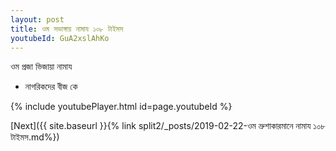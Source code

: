 ```yaml
---
layout: post
title: ওম সভাঙ্গায় নামায ১০৮ টাইমস
youtubeId: GuA2xslAhKo
---
```

 
 
 ওম প্রজা ভিজায়া নামায  
 
 -  নাগরিকদের বীজ কে 
 
  
 
  
 
 
 
 
 
 


{% include youtubePlayer.html id=page.youtubeId %}
 
[Next]({{ site.baseurl }}{% link  split2/_posts/2019-02-22-ওম ভ্রুশাকারমানে নামায ১০৮ টাইমস.md%})
 
